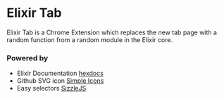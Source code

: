 Elixir Tab
=======

Elixir Tab is a Chrome Extension which replaces the new tab page with a random function from a random module in the Elixir core.

### Powered by
- Elixir Documentation [hexdocs](https://hexdocs.pm/)
- Github SVG icon [Simple Icons](https://simpleicons.org/)
- Easy selectors [SizzleJS](https://sizzlejs.com/)
